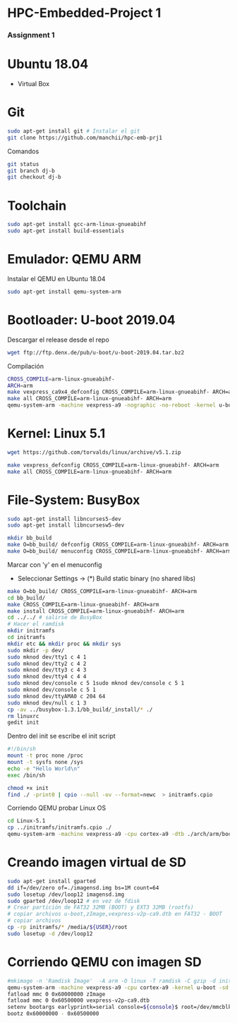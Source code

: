 # HPC-Embedded-Project 1
### Assignment 1

# Ubuntu 18.04
* Virtual Box

# Git

```bash
sudo apt-get install git # Instalar el git
git clone https://github.com/manchii/hpc-emb-prj1
```

Comandos

```bash
git status
git branch dj-b
git checkout dj-b
```


# Toolchain

```bash
sudo apt-get install gcc-arm-linux-gnueabihf
sudo apt-get install build-essentials
```



# Emulador: QEMU ARM

Instalar el QEMU en Ubuntu 18.04
```bash
sudo apt-get install qemu-system-arm
```

# Bootloader: U-boot 2019.04

Descargar el release desde el repo

```bash
wget ftp://ftp.denx.de/pub/u-boot/u-boot-2019.04.tar.bz2
```

Compilación
```bash
CROSS_COMPILE=arm-linux-gnueabihf-
ARCH=arm
make vexpress_ca9x4_defconfig CROSS_COMPILE=arm-linux-gnueabihf- ARCH=arm
make all CROSS_COMPILE=arm-linux-gnueabihf- ARCH=arm
qemu-system-arm -machine vexpress-a9 -nographic -no-reboot -kernel u-boot

```

# Kernel: Linux 5.1
```bash
wget https://github.com/torvalds/linux/archive/v5.1.zip
```

```bash
make vexpress_defconfig CROSS_COMPILE=arm-linux-gnueabihf- ARCH=arm
make all CROSS_COMPILE=arm-linux-gnueabihf- ARCH=arm
```

# File-System: BusyBox

```bash
sudo apt-get install libncurses5-dev
sudo apt-get install libncursesw5-dev
```

```bash
mkdir bb_build
make O=bb_build/ defconfig CROSS_COMPILE=arm-linux-gnueabihf- ARCH=arm
make O=bb_build/ menuconfig CROSS_COMPILE=arm-linux-gnueabihf- ARCH=arm
```
Marcar con 'y' en el menuconfig
* Seleccionar Settings -> (*) Build static binary (no shared libs)

```bash
make O=bb_build/ CROSS_COMPILE=arm-linux-gnueabihf- ARCH=arm
cd bb_build/
make CROSS_COMPILE=arm-linux-gnueabihf- ARCH=arm
make install CROSS_COMPILE=arm-linux-gnueabihf- ARCH=arm
cd ../../ # salirse de BusyBox
# Hacer el ramdisk
mkdir initramfs
cd initramfs
mkdir etc && mkdir proc && mkdir sys
sudo mkdir -p dev/
sudo mknod dev/tty1 c 4 1
sudo mknod dev/tty2 c 4 2
sudo mknod dev/tty3 c 4 3
sudo mknod dev/tty4 c 4 4
sudo mknod dev/console c 5 1sudo mknod dev/console c 5 1
sudo mknod dev/console c 5 1
sudo mknod dev/ttyAMA0 c 204 64
sudo mknod dev/null c 1 3
cp -av ../busybox-1.3.1/bb_build/_install/* ./
rm linuxrc
gedit init
```
Dentro del init se escribe el init script
```bash
#!/bin/sh
mount -t proc none /proc
mount -t sysfs none /sys
echo -e "Hello World\n"
exec /bin/sh
```

```bash
chmod +x init
find ./ -print0 | cpio --null -ov --format=newc  > initramfs.cpio
```

Corriendo QEMU probar Linux OS

```bash
cd Linux-5.1
cp ../initramfs/initramfs.cpio ./
qemu-system-arm -machine vexpress-a9 -cpu cortex-a9 -dtb ./arch/arm/boot/dts/vexpress-v2p-ca9.dtb -kernel ./arch/arm/boot/zImage -nographic -m 512M -append "earlyprintk=serial console=ttyAMA0" -initrd initramfs.cpio
```

# Creando imagen virtual de SD

```bash
sudo apt-get install gparted
dd if=/dev/zero of=./imagensd.img bs=1M count=64
sudo losetup /dev/loop12 imagensd.img
sudo gparted /dev/loop12 # en vez de fdisk
# Crear partición de FAT32 32MB (BOOT) y EXT3 32MB (rootfs)
# copiar archivos u-boot,zImage,vexpress-v2p-ca9.dtb en FAT32 - BOOT
# copiar archivos 
cp -rp initramfs/* /media/${USER}/root
sudo losetup -d /dev/loop12
```

# Corriendo QEMU con imagen SD

```bash
#mkimage -n 'Ramdisk Image'  -A arm -O linux -T ramdisk -C gzip -d initramfs.cpio.gz initramfs.uImage
qemu-system-arm -machine vexpress-a9 -cpu cortex-a9 -kernel u-boot -sd imagensd.img -nographic -m 512M
fatload mmc 0 0x60000000 zImage
fatload mmc 0 0x60500000 vexpress-v2p-ca9.dtb
setenv bootargs earlyprintk=serial console=${console}$ root=/dev/mmcblk0p2 mem=512M vmalloc=256M
bootz 0x60000000 - 0x60500000
```
